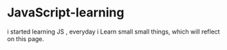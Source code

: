 # JavaScript-learning
i started learning JS , everyday i Learn small small things, which will reflect on this page.
